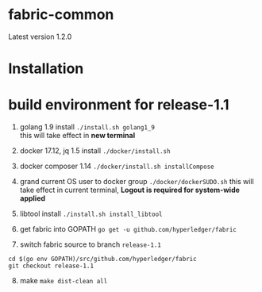 # fabric-common

Latest version 1.2.0
# Installation




# build environment for release-1.1

1. golang 1.9 install 
`./install.sh golang1_9`  
this will take effect in **new terminal**
2. docker 17.12, jq 1.5 install 
`./docker/install.sh`
3. docker composer 1.14
`./docker/install.sh installCompose`
4. grand current OS user to docker group
`./docker/dockerSUDO.sh` 
this will take effect in current terminal, **Logout is required for system-wide applied**
5. libtool install 
`./install.sh install_libtool` 

6. get fabric into GOPATH
`go get -u github.com/hyperledger/fabric`
7. switch fabric source to branch `release-1.1`
```
cd $(go env GOPATH)/src/github.com/hyperledger/fabric
git checkout release-1.1
```
8. make
`make dist-clean all`
